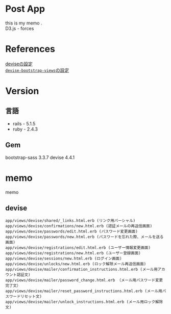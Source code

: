 # Post App

this is my memo .  
D3.js - forces

# References
[deviseの設定](https://ticklecode.com/devise/)  
[`devise-bootstrap-views`の設定](https://qiita.com/guri3/items/8c414558085620999786)  



# Version
## 言語
- rails - 5.1.5  
- ruby - 2.4.3  
## Gem
bootstrap-sass 3.3.7
devise 4.4.1
# memo
memo  
## devise


```
app/views/devise/shared/_links.html.erb (リンク用パーシャル)
app/views/devise/confirmations/new.html.erb (認証メールの再送信画面)
app/views/devise/passwords/edit.html.erb (パスワード変更画面)
app/views/devise/passwords/new.html.erb (パスワードを忘れた際、メールを送る画面)
app/views/devise/registrations/edit.html.erb (ユーザー情報変更画面)
app/views/devise/registrations/new.html.erb (ユーザー登録画面)
app/views/devise/sessions/new.html.erb (ログイン画面)
app/views/devise/unlocks/new.html.erb (ロック解除メール再送信画面)
app/views/devise/mailer/confirmation_instructions.html.erb (メール用アカウント認証文)
app/views/devise/mailer/password_change.html.erb （メール用パスワード変更完了文）
app/views/devise/mailer/reset_password_instructions.html.erb (メール用パスワードリセット文)
app/views/devise/mailer/unlock_instructions.html.erb (メール用ロック解除文)
```
